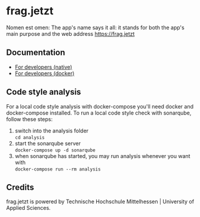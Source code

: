# frag.jetzt

Nomen est omen: The app's name says it all: it stands for both the app's main purpose and the web address https://frag.jetzt

## Documentation

* [For developers (native)](development.md)
* [For developers (docker)](development-docker.md)

## Code style analysis
For a local code style analysis with docker-compose you'll need docker and docker-compose installed.
To run a local code style check with sonarqube, follow these steps:
1. switch into the analysis folder  
  `cd analysis`
2. start the sonarqube server  
  `docker-compose up -d sonarqube`
3. when sonarqube has started, you may run analysis whenever you want with  
  `docker-compose run --rm analysis`

## Credits

frag.jetzt is powered by Technische Hochschule Mittelhessen | University of Applied Sciences.
